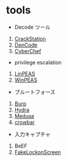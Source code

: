 # tools

* Decode ツール

1. [CrackStation](https://crackstation.net/)
2. [DenCode](https://dencode.com/ja/)
3. [CyberChef](https://gchq.github.io/CyberChef/)

* privilege escalation

1. [LinPEAS](https://github.com/peass-ng/PEASS-ng/tree/master/linPEAS)
2. [WinPEAS](https://github.com/peass-ng/PEASS-ng/tree/master/winPEAS)

* ブルートフォース

1. [Burp](https://portswigger.net/supportusing-burp-to-brute-force-a-login-page)
2. [Hydra](https://tzusec.com/brute-forcing-with-hydra/)
3. [Medusa](http://foofus.net/goons/jmk/medusa/medusa.html)
4. [crowbar](https://github.com/galkan/crowbar)

* 入力キャプチャ

1. BeEF
2. [FakeLockonScreen](https://pentestlab.blog/category/red-team/credential-access/)
